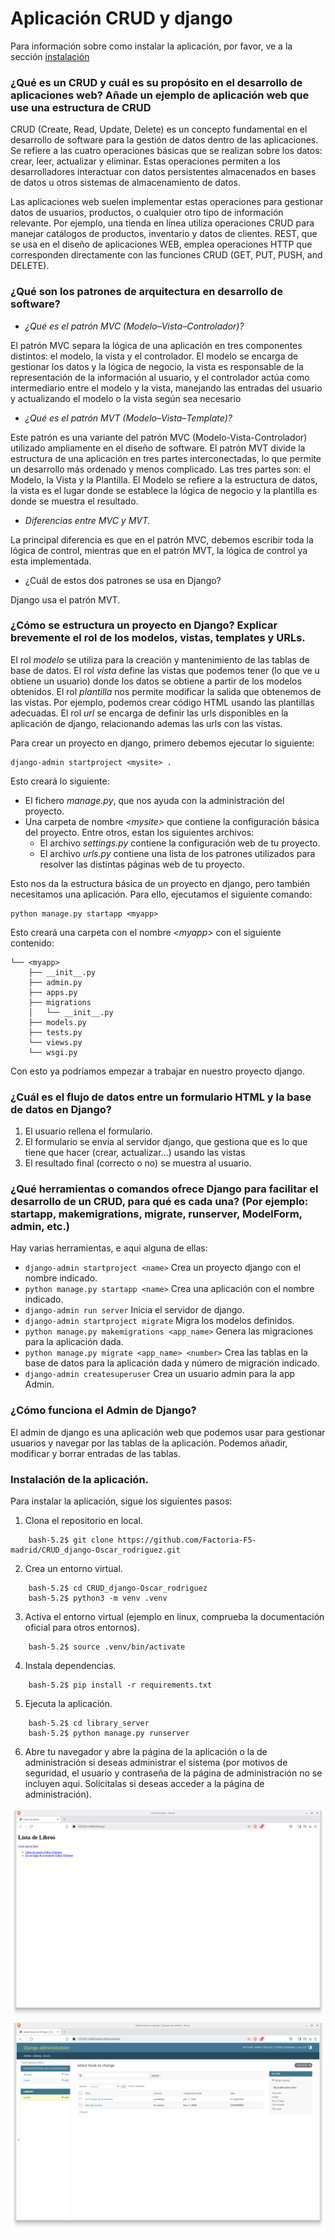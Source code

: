 # Aplicación CRUD y django

Para información sobre como instalar la aplicación, por favor, ve a la sección [instalación](#instalación-de-la-aplicación)

### ¿Qué es un CRUD y cuál es su propósito en el desarrollo de aplicaciones web? Añade un ejemplo de aplicación web que use una estructura de CRUD

CRUD (Create, Read, Update, Delete) es un concepto fundamental en el desarrollo de software para la gestión de datos
dentro de las aplicaciones. Se refiere a las cuatro operaciones básicas que se realizan sobre los datos: crear, leer,
actualizar y eliminar. Estas operaciones permiten a los desarrolladores interactuar con datos persistentes almacenados
en bases de datos u otros sistemas de almacenamiento de datos.

Las aplicaciones web suelen implementar estas operaciones para gestionar datos de usuarios, productos, o cualquier otro
tipo de información relevante. Por ejemplo, una tienda en línea utiliza operaciones CRUD para manejar catálogos de
productos, inventario y datos de clientes.  REST, que se usa en el diseño de aplicaciones WEB, emplea operaciones HTTP
que corresponden directamente con las funciones CRUD (GET, PUT, PUSH, and DELETE).

### ¿Qué son los patrones de arquitectura en desarrollo de software?

- _¿Qué es el patrón MVC (Modelo–Vista–Controlador)?_

El patrón MVC separa la lógica de una aplicación en tres componentes distintos: el modelo, la vista y el controlador.
El modelo se encarga de gestionar los datos y la lógica de negocio, la vista es responsable de la representación de la
información al usuario, y el controlador actúa como intermediario entre el modelo y la vista, manejando las entradas
del usuario y actualizando el modelo o la vista según sea necesario

- _¿Qué es el patrón MVT (Modelo–Vista–Template)?_

Este patrón es una variante del patrón MVC (Modelo-Vista-Controlador) utilizado ampliamente en el diseño de software.
El patrón MVT divide la estructura de una aplicación en tres partes interconectadas, lo que permite un desarrollo más
ordenado y menos complicado. Las tres partes son: el Modelo, la Vista y la Plantilla. El Modelo se refiere a la
estructura de datos, la vista es el lugar donde se establece la lógica de negocio y la plantilla es donde se muestra el
resultado.

- _Diferencias entre MVC y MVT._

La principal diferencia es que en el patrón MVC, debemos escribir toda la lógica de control, mientras que en el patrón
MVT, la lógica de control ya esta implementada.

- ¿Cuál de estos dos patrones se usa en Django?

Django usa el patrón MVT.

### ¿Cómo se estructura un proyecto en Django? Explicar brevemente el rol de los modelos, vistas, templates y URLs.

El rol _modelo_ se utiliza para la creación y mantenimiento de las tablas de base de datos.
El rol _vista_ define las vistas que podemos tener (lo que ve u obtiene un usuario) donde los datos se obtiene a
partir de los modelos obtenidos.
El rol _plantilla_ nos permite modificar la salida que obtenemos de las vistas. Por ejemplo, podemos crear código HTML
usando las plantillas adecuadas.
El rol _url_ se encarga de definir las urls disponibles en la aplicación de django, relacionando ademas las urls con las vistas.

Para crear un proyecto en django, primero debemos ejecutar lo siguiente:

```commandline
django-admin startproject <mysite> .
```

Esto creará lo siguiente:

- El fichero _manage.py_, que nos ayuda con la administración del proyecto.
- Una carpeta de nombre _\<mysite\>_ que contiene la configuración básica del proyecto. Entre otros, estan los
  siguientes archivos:
  - El archivo _settings.py_ contiene la configuración web de tu proyecto.
  - El archivo _urls.py_ contiene una lista de los patrones utilizados para resolver las distintas páginas web de tu
    proyecto.

Esto nos da la estructura básica de un proyecto en django, pero también necesitamos una aplicación. Para ello,
ejecutamos el siguiente comando:

```commandline
python manage.py startapp <myapp>
```

Esto creará una carpeta con el nombre _\<myapp\>_ con el siguiente contenido:

```commandline
└── <myapp>
    ├── __init__.py
    ├── admin.py
    ├── apps.py
    ├── migrations
    │   └── __init__.py
    ├── models.py
    ├── tests.py
    └── views.py
    └── wsgi.py
```

Con esto ya podríamos empezar a trabajar en nuestro proyecto django.

### ¿Cuál es el flujo de datos entre un formulario HTML y la base de datos en Django?

1. El usuario rellena el formulario.
2. El formulario se envia al servidor django, que gestiona que es lo que tiene que hacer (crear, actualizar...) usando las vistas
3. El resultado final (correcto o no) se muestra al usuario.

### ¿Qué herramientas o comandos ofrece Django para facilitar el desarrollo de un CRUD, para qué es cada una? (Por ejemplo: startapp, makemigrations, migrate, runserver, ModelForm, admin, etc.)

Hay varias herramientas, e aqui alguna de ellas:

- ```django-admin startproject <name>``` Crea un proyecto django con el nombre indicado.
- ```python manage.py startapp <name>``` Crea una aplicación con el nombre indicado.
- ```django-admin run server``` Inicia el servidor de django.
- ```django-admin startproject migrate``` Migra los modelos definidos.
- ```python manage.py makemigrations <app_name>``` Genera las migraciones para la aplicación dada.
- ```python manage.py migrate <app_name> <number>``` Crea las tablas en la base de datos para la aplicación dada y número
  de migración indicado.
- ```django-admin createsuperuser``` Crea un usuario admin para la app Admin.

### ¿Cómo funciona el Admin de Django?

El admin de django es una aplicación web que podemos usar para gestionar usuarios y navegar por las tablas de la
aplicación. Podemos añadir, modificar y borrar entradas de las tablas.

### Instalación de la aplicación.

Para instalar la aplicación, sigue los siguientes pasos:

1. Clona el repositorio en local.

```commandline
    bash-5.2$ git clone https://github.com/Factoria-F5-madrid/CRUD_django-Oscar_rodriguez.git
```

2. Crea un entorno virtual.

```commandline
    bash-5.2$ cd CRUD_django-Oscar_rodriguez
    bash-5.2$ python3 -m venv .venv
```

3. Activa el entorno virtual (ejemplo en linux, comprueba la documentación oficial para otros entornos).

```commandline
    bash-5.2$ source .venv/bin/activate
```

4. Instala dependencias.

```commandline
    bash-5.2$ pip install -r requirements.txt
```

5. Ejecuta la aplicación.

```commandline
    bash-5.2$ cd library_server
    bash-5.2$ python manage.py runserver
```

6. Abre tu navegador y abre la página de la aplicación o la de administración si deseas administrar el sistema (por
   motivos de seguridad, el usuario y contraseña de la página de administración no se incluyen aqui. Solicitalas si deseas
   acceder a la página de administración).

![app.png](images/app.png)
![admin.png](images/admin.png)
